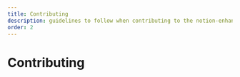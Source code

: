 ```yaml
---
title: Contributing
description: guidelines to follow when contributing to the notion-enhancer project
order: 2
---
```


# Contributing
